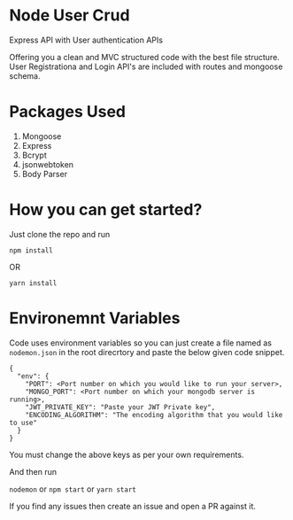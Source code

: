 # Node User Crud


Express API with User authentication APIs

Offering you a clean and MVC structured code with the best file structure. User Registrationa and Login API's are included with routes and mongoose schema.


# Packages Used

  1) Mongoose
  2) Express
  3) Bcrypt
  4) jsonwebtoken
  5) Body Parser

# How you can get started?
  Just clone the repo and run
  
    npm install
    
OR
  
    yarn install
    
# Environemnt Variables

  Code uses environment variables so you can just create a file named as `nodemon.json` in the root direcrtory and paste the below given code snippet.
  
  ```
  {
    "env": {
      "PORT": <Port number on which you would like to run your server>,
      "MONGO_PORT": <Port number on which your mongodb server is running>,
      "JWT_PRIVATE_KEY": "Paste your JWT Private key",
      "ENCODING_ALGORITHM": "The encoding algorithm that you would like to use"
    }
  }
  ```
  
  You must change the above keys as per your own requirements.
  
  And then run
  
  `nodemon` or `npm start` or `yarn start`
  
  If you find any issues then create an issue and open a PR against it.
